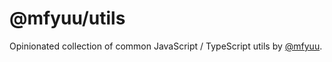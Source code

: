 # @mfyuu/utils

Opinionated collection of common JavaScript / TypeScript utils by [@mfyuu](https://github.com/mfyuu).


